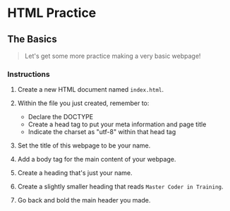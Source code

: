 # HTML Practice

## The Basics

>Let's get some more practice making a very basic webpage!

### Instructions

1. Create a new HTML document named `index.html`.

2. Within the file you just created, remember to:
    * Declare the DOCTYPE
    * Create a head tag to put your meta information and page title
    * Indicate the charset as "utf-8" within that head tag

3. Set the title of this webpage to be your name.

4. Add a body tag for the main content of your webpage.

5. Create a heading that's just your name.

6. Create a slightly smaller heading that reads `Master Coder in Training`.

7. Go back and bold the main header you made.
